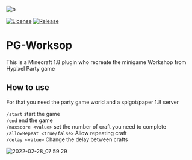![b](https://user-images.githubusercontent.com/30992311/156935618-93128fdb-9ca5-4808-8d1c-28ecea97485e.png)

[![License](https://img.shields.io/github/license/Blackoutburst/PG-Worksop.svg)](LICENSE)
[![Release](https://img.shields.io/github/release/Blackoutburst/PG-Worksop.svg)](https://github.com/Blackoutburst/PG-Worksop/releases)

# PG-Worksop

This is a Minecraft 1.8 plugin who recreate the minigame Workshop from Hypixel Party game

## How to use
For that you need the party game world and a spigot/paper 1.8 server

`/start` start the game\
`/end` end the game\
`/maxscore <value>` set the number of craft you need to complete\
`/allowRepeat <true/false>` Allow repeating craft\
`/delay <value>` Change the delay between crafts

![2022-02-28_07 59 29](https://user-images.githubusercontent.com/30992311/155938377-0251a685-beba-48ee-85eb-227e4e9f9eca.png)
